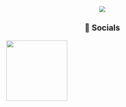 <p align="center"><img src="https://media.tenor.com/v6Awsd0YO7IAAAAd/metal-gear-rising-metal-gear-rising-revengeance.gif"></img></p>
<h2><p align="center">🏧 Socials</p></h2>
<a href="https://userstyles.world/user/blyad"><img src="https://i.imgur.com/keOGlrr.png" style="height: 10rem;"></img></a>
